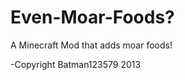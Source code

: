 Even-Moar-Foods?
================

A Minecraft Mod that adds moar foods!


-Copyright Batman123579 2013
